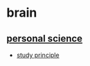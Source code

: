 # brain

## [personal science](https://github.com/root-kidik/brain/tree/main/personal%20science)
- [study principle](person%20science/study%20principle.md)
